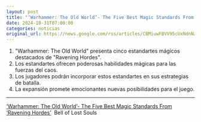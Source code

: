 ```yaml
---
layout: post
title: "‘Warhammer: The Old World’- The Five Best Magic Standards From ‘Ravening Hordes’ - Bell of Lost Souls"
date: 2024-10-31T07:00:00
categories: noticias
original_url: https://news.google.com/rss/articles/CBMiuwFBVV95cUxNdnNJVW9nT19XR05fdkFhbUJkd0FPN2dETkhqU05EMkZzSXI0aWpqNFdIRWF0UjZJRzZQMjBKUUZIcmVfS2h0YXdKTGVjVWxsVDZxY3NyaGJWZm9EcFlVZjFxQ2k3NU5LNXp5dS1GdlpLbkJDdFFFRk5zWWZldkhHeDI0NE9VaUpYTlpoUjY3UVE5eW1FMEpVeVVxZEkyVjNEQU9mWHNBb1M1QlE0dG53YkZtbkotZGdabmF3?oc=5
---
```



1. "Warhammer: The Old World" presenta cinco estandartes mágicos destacados de "Ravening Hordes".
2. Los estandartes ofrecen poderosas habilidades mágicas para las fuerzas del caos.
3. Los jugadores podrán incorporar estos estandartes en sus estrategias de batalla.
4. La expansión promete emocionantes nuevas posibilidades para el juego.


---


[‘Warhammer: The Old World’- The Five Best Magic Standards From ‘Ravening Hordes’](https://news.google.com/rss/articles/CBMiuwFBVV95cUxNdnNJVW9nT19XR05fdkFhbUJkd0FPN2dETkhqU05EMkZzSXI0aWpqNFdIRWF0UjZJRzZQMjBKUUZIcmVfS2h0YXdKTGVjVWxsVDZxY3NyaGJWZm9EcFlVZjFxQ2k3NU5LNXp5dS1GdlpLbkJDdFFFRk5zWWZldkhHeDI0NE9VaUpYTlpoUjY3UVE5eW1FMEpVeVVxZEkyVjNEQU9mWHNBb1M1QlE0dG53YkZtbkotZGdabmF3?oc=5)  Bell of Lost Souls